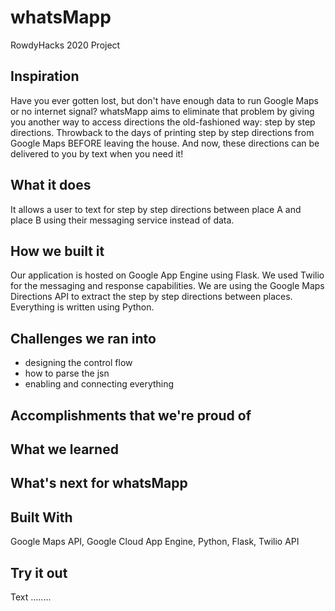 # whatsMapp
RowdyHacks 2020 Project

## Inspiration
Have you ever gotten lost, but don't have enough data to run Google Maps or no internet signal? whatsMapp aims to eliminate that problem by giving you another way to access directions the old-fashioned way: step by step directions. Throwback to the days of printing step by step directions from Google Maps BEFORE leaving the house. And now, these directions can be delivered to you by text when you need it!

## What it does
It allows a user to text for step by step directions between place A and place B using their messaging service instead of data. 

## How we built it
Our application is hosted on Google App Engine using Flask. We used Twilio for the messaging and response capabilities. We are using the Google Maps Directions API to extract the step by step directions between places. Everything is written using Python.

## Challenges we ran into
* designing the control flow
* how to parse the jsn
* enabling and connecting everything

## Accomplishments that we're proud of

## What we learned

## What's next for whatsMapp

## Built With
Google Maps API, Google Cloud App Engine, Python, Flask, Twilio API

## Try it out
Text ........ 

